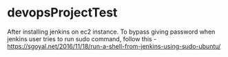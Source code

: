 # devopsProjectTest

After installing jenkins on ec2 instance. To bypass giving password when jenkins user tries to run sudo command, follow this -
https://sgoyal.net/2016/11/18/run-a-shell-from-jenkins-using-sudo-ubuntu/
